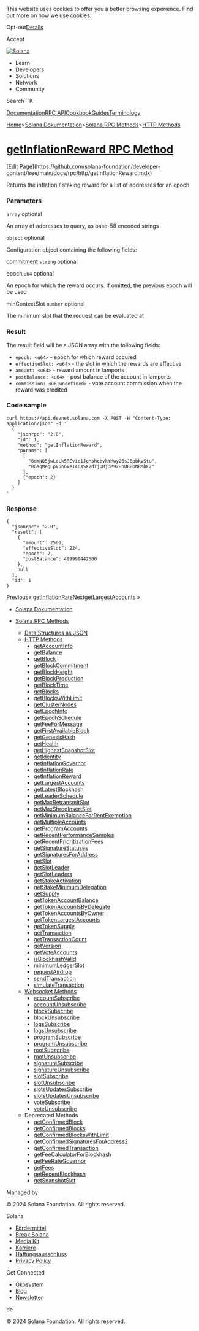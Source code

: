 This website uses cookies to offer you a better browsing experience. Find out
more on how we use cookies.

Opt-out[Details](/de/privacy-policy#collection-of-information)

Accept

[![Solana](/_next/static/media/logotype-dark.f79d530d.svg)](/de)

  * Learn
  * Developers
  * Solutions
  * Network
  * Community

Search```K`

[Documentation](/de/docs)[RPC
API](/de/docs/rpc)[Cookbook](/de/developers/cookbook)[Guides](/de/developers/guides)[Terminology](/de/docs/terminology)

[Home](/de)>[Solana Dokumentation](/de/docs)>[Solana RPC
Methods](/de/docs/rpc)>[HTTP Methods](/de/docs/rpc/http)

# [getInflationReward RPC Method](/de/docs/rpc/http/getinflationreward)

[Edit Page](https://github.com/solana-foundation/developer-
content/tree/main/docs/rpc/http/getInflationReward.mdx)

Returns the inflation / staking reward for a list of addresses for an epoch

### Parameters #

`array` optional

An array of addresses to query, as base-58 encoded strings

`object` optional

Configuration object containing the following fields:

[commitment](/de/docs/rpc#configuring-state-commitment) `string` optional

epoch `u64` optional

An epoch for which the reward occurs. If omitted, the previous epoch will be
used

minContextSlot `number` optional

The minimum slot that the request can be evaluated at

### Result #

The result field will be a JSON array with the following fields:

  * `epoch: <u64>` \- epoch for which reward occured
  * `effectiveSlot: <u64>` \- the slot in which the rewards are effective
  * `amount: <u64>` \- reward amount in lamports
  * `postBalance: <u64>` \- post balance of the account in lamports
  * `commission: <u8|undefined>` \- vote account commission when the reward was credited

### Code sample #

    
    
    curl https://api.devnet.solana.com -X POST -H "Content-Type: application/json" -d '
      {
        "jsonrpc": "2.0",
        "id": 1,
        "method": "getInflationReward",
        "params": [
          [
            "6dmNQ5jwLeLk5REvio1JcMshcbvkYMwy26sJ8pbkvStu",
            "BGsqMegLpV6n6Ve146sSX2dTjUMj3M92HnU8BbNRMhF2"
          ],
          {"epoch": 2}
        ]
      }
    '

### Response #

    
    
    {
      "jsonrpc": "2.0",
      "result": [
        {
          "amount": 2500,
          "effectiveSlot": 224,
          "epoch": 2,
          "postBalance": 499999442500
        },
        null
      ],
      "id": 1
    }

[Previous«
getInflationRate](/de/docs/rpc/http/getinflationrate)[NextgetLargestAccounts
»](/de/docs/rpc/http/getlargestaccounts)

  * [Solana Dokumentation](/de/docs)

  * [Solana RPC Methods](/de/docs/rpc)

    * [Data Structures as JSON](/de/docs/rpc/json-structures)
    * [HTTP Methods](/de/docs/rpc/http)
      * [getAccountInfo](/de/docs/rpc/http/getaccountinfo)
      * [getBalance](/de/docs/rpc/http/getbalance)
      * [getBlock](/de/docs/rpc/http/getblock)
      * [getBlockCommitment](/de/docs/rpc/http/getblockcommitment)
      * [getBlockHeight](/de/docs/rpc/http/getblockheight)
      * [getBlockProduction](/de/docs/rpc/http/getblockproduction)
      * [getBlockTime](/de/docs/rpc/http/getblocktime)
      * [getBlocks](/de/docs/rpc/http/getblocks)
      * [getBlocksWithLimit](/de/docs/rpc/http/getblockswithlimit)
      * [getClusterNodes](/de/docs/rpc/http/getclusternodes)
      * [getEpochInfo](/de/docs/rpc/http/getepochinfo)
      * [getEpochSchedule](/de/docs/rpc/http/getepochschedule)
      * [getFeeForMessage](/de/docs/rpc/http/getfeeformessage)
      * [getFirstAvailableBlock](/de/docs/rpc/http/getfirstavailableblock)
      * [getGenesisHash](/de/docs/rpc/http/getgenesishash)
      * [getHealth](/de/docs/rpc/http/gethealth)
      * [getHighestSnapshotSlot](/de/docs/rpc/http/gethighestsnapshotslot)
      * [getIdentity](/de/docs/rpc/http/getidentity)
      * [getInflationGovernor](/de/docs/rpc/http/getinflationgovernor)
      * [getInflationRate](/de/docs/rpc/http/getinflationrate)
      * [getInflationReward](/de/docs/rpc/http/getinflationreward)
      * [getLargestAccounts](/de/docs/rpc/http/getlargestaccounts)
      * [getLatestBlockhash](/de/docs/rpc/http/getlatestblockhash)
      * [getLeaderSchedule](/de/docs/rpc/http/getleaderschedule)
      * [getMaxRetransmitSlot](/de/docs/rpc/http/getmaxretransmitslot)
      * [getMaxShredInsertSlot](/de/docs/rpc/http/getmaxshredinsertslot)
      * [getMinimumBalanceForRentExemption](/de/docs/rpc/http/getminimumbalanceforrentexemption)
      * [getMultipleAccounts](/de/docs/rpc/http/getmultipleaccounts)
      * [getProgramAccounts](/de/docs/rpc/http/getprogramaccounts)
      * [getRecentPerformanceSamples](/de/docs/rpc/http/getrecentperformancesamples)
      * [getRecentPrioritizationFees](/de/docs/rpc/http/getrecentprioritizationfees)
      * [getSignatureStatuses](/de/docs/rpc/http/getsignaturestatuses)
      * [getSignaturesForAddress](/de/docs/rpc/http/getsignaturesforaddress)
      * [getSlot](/de/docs/rpc/http/getslot)
      * [getSlotLeader](/de/docs/rpc/http/getslotleader)
      * [getSlotLeaders](/de/docs/rpc/http/getslotleaders)
      * [getStakeActivation](/de/docs/rpc/http/getstakeactivation)
      * [getStakeMinimumDelegation](/de/docs/rpc/http/getstakeminimumdelegation)
      * [getSupply](/de/docs/rpc/http/getsupply)
      * [getTokenAccountBalance](/de/docs/rpc/http/gettokenaccountbalance)
      * [getTokenAccountsByDelegate](/de/docs/rpc/http/gettokenaccountsbydelegate)
      * [getTokenAccountsByOwner](/de/docs/rpc/http/gettokenaccountsbyowner)
      * [getTokenLargestAccounts](/de/docs/rpc/http/gettokenlargestaccounts)
      * [getTokenSupply](/de/docs/rpc/http/gettokensupply)
      * [getTransaction](/de/docs/rpc/http/gettransaction)
      * [getTransactionCount](/de/docs/rpc/http/gettransactioncount)
      * [getVersion](/de/docs/rpc/http/getversion)
      * [getVoteAccounts](/de/docs/rpc/http/getvoteaccounts)
      * [isBlockhashValid](/de/docs/rpc/http/isblockhashvalid)
      * [minimumLedgerSlot](/de/docs/rpc/http/minimumledgerslot)
      * [requestAirdrop](/de/docs/rpc/http/requestairdrop)
      * [sendTransaction](/de/docs/rpc/http/sendtransaction)
      * [simulateTransaction](/de/docs/rpc/http/simulatetransaction)
    * [Websocket Methods](/de/docs/rpc/websocket)
      * [accountSubscribe](/de/docs/rpc/websocket/accountsubscribe)
      * [accountUnsubscribe](/de/docs/rpc/websocket/accountunsubscribe)
      * [blockSubscribe](/de/docs/rpc/websocket/blocksubscribe)
      * [blockUnsubscribe](/de/docs/rpc/websocket/blockunsubscribe)
      * [logsSubscribe](/de/docs/rpc/websocket/logssubscribe)
      * [logsUnsubscribe](/de/docs/rpc/websocket/logsunsubscribe)
      * [programSubscribe](/de/docs/rpc/websocket/programsubscribe)
      * [programUnsubscribe](/de/docs/rpc/websocket/programunsubscribe)
      * [rootSubscribe](/de/docs/rpc/websocket/rootsubscribe)
      * [rootUnsubscribe](/de/docs/rpc/websocket/rootunsubscribe)
      * [signatureSubscribe](/de/docs/rpc/websocket/signaturesubscribe)
      * [signatureUnsubscribe](/de/docs/rpc/websocket/signatureunsubscribe)
      * [slotSubscribe](/de/docs/rpc/websocket/slotsubscribe)
      * [slotUnsubscribe](/de/docs/rpc/websocket/slotunsubscribe)
      * [slotsUpdatesSubscribe](/de/docs/rpc/websocket/slotsupdatessubscribe)
      * [slotsUpdatesUnsubscribe](/de/docs/rpc/websocket/slotsupdatesunsubscribe)
      * [voteSubscribe](/de/docs/rpc/websocket/votesubscribe)
      * [voteUnsubscribe](/de/docs/rpc/websocket/voteunsubscribe)
    * Deprecated Methods
      * [getConfirmedBlock](/de/docs/rpc/deprecated/getconfirmedblock)
      * [getConfirmedBlocks](/de/docs/rpc/deprecated/getconfirmedblocks)
      * [getConfirmedBlocksWithLimit](/de/docs/rpc/deprecated/getconfirmedblockswithlimit)
      * [getConfirmedSignaturesForAddress2](/de/docs/rpc/deprecated/getconfirmedsignaturesforaddress2)
      * [getConfirmedTransaction](/de/docs/rpc/deprecated/getconfirmedtransaction)
      * [getFeeCalculatorForBlockhash](/de/docs/rpc/deprecated/getfeecalculatorforblockhash)
      * [getFeeRateGovernor](/de/docs/rpc/deprecated/getfeerategovernor)
      * [getFees](/de/docs/rpc/deprecated/getfees)
      * [getRecentBlockhash](/de/docs/rpc/deprecated/getrecentblockhash)
      * [getSnapshotSlot](/de/docs/rpc/deprecated/getsnapshotslot)

Managed by

[](/de)

[](/youtube)[](/twitter)[](/discord)[](/reddit)[](/github)[](/telegram)

© 2024 Solana Foundation. All rights reserved.

Solana

  * [Fördermittel](https://solana.org/grants)
  * [Break Solana](https://break.solana.com/)
  * [Media Kit](/de/branding)
  * [Karriere](https://jobs.solana.com/)
  * [Haftungsausschluss](/de/tos)
  * [Privacy Policy](/de/privacy-policy)

Get Connected

  * [Ökosystem](/de/ecosystem)
  * [Blog](/de/news)
  * [Newsletter](/de/newsletter)

de

© 2024 Solana Foundation. All rights reserved.

